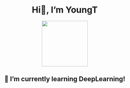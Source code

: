 # <div align=center> Hi👋, I’m YoungT</div>

<div align=center><img width="150" height="150" src=https://gimg2.baidu.com/image_search/src=http%3A%2F%2Fb-ssl.duitang.com%2Fuploads%2Fitem%2F201702%2F18%2F20170218214611_xamfN.thumb.700_0.jpeg&refer=http%3A%2F%2Fb-ssl.duitang.com&app=2002&size=f9999,10000&q=a80&n=0&g=0n&fmt=jpeg?sec=1627133592&t=7ea87f8b2402891f3b2cef0d7ab6103d></div>

## <div align=center>🌱 I’m currently learning DeepLearning!</div>
